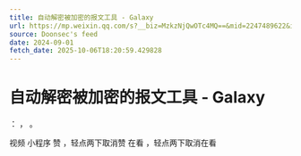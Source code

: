 ```yaml
---
title: 自动解密被加密的报文工具 - Galaxy
url: https://mp.weixin.qq.com/s?__biz=MzkzNjQwOTc4MQ==&mid=2247489622&idx=1&sn=cd686359f38f81c2d82ea1a6e2ac77f0
source: Doonsec's feed
date: 2024-09-01
fetch_date: 2025-10-06T18:20:59.429828
---
```


# 自动解密被加密的报文工具 - Galaxy

：
，
。

视频
小程序
赞
，轻点两下取消赞
在看
，轻点两下取消在看